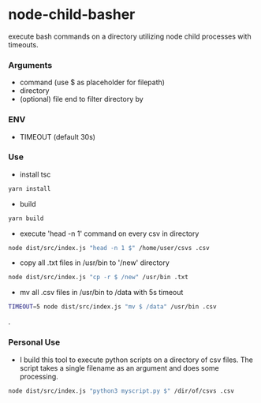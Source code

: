 # node-child-basher

execute bash commands on a directory utilizing node child processes with timeouts.

### Arguments
- command (use $ as placeholder for filepath)
- directory
- (optional) file end to filter directory by

### ENV
- TIMEOUT (default 30s)

### Use
- install tsc
```bash
yarn install
```
- build
```bash
yarn build
```
- execute 'head -n 1' command on every csv in directory
```bash
node dist/src/index.js "head -n 1 $" /home/user/csvs .csv
```
- copy all .txt files in /usr/bin to '/new' directory
```bash
node dist/src/index.js "cp -r $ /new" /usr/bin .txt
```
- mv all .csv files in /usr/bin to /data with 5s timeout
```bash
TIMEOUT=5 node dist/src/index.js "mv $ /data" /usr/bin .csv
```
\.
### Personal Use
- I build this tool to execute python scripts on a directory of csv files. The script takes a single filename as an argument and does some processing.
```bash
node dist/src/index.js "python3 myscript.py $" /dir/of/csvs .csv 
```